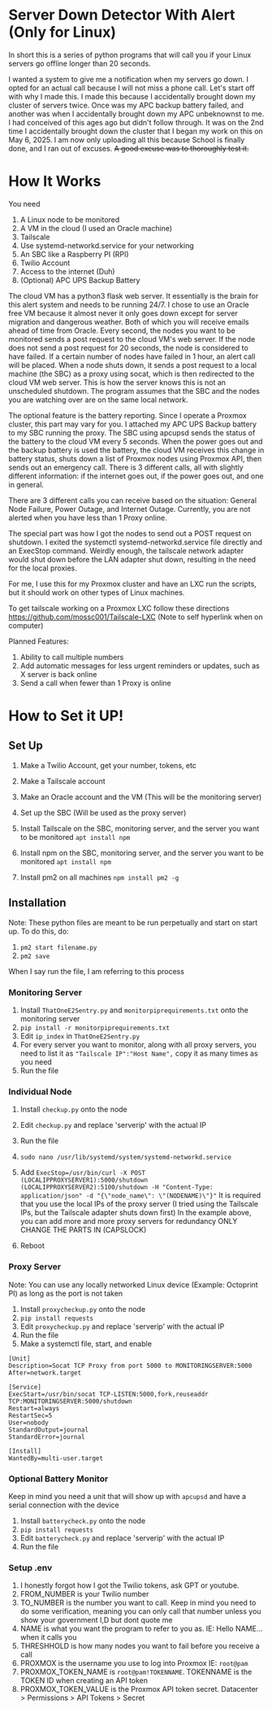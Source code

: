 # Server Down Detector With Alert (Only for Linux)

In short this is a series of python programs that will call you if your Linux servers go offline longer than 20 seconds.

I wanted a system to give me a notification when my servers go down. I opted for an actual call because I will not miss a phone call.
Let's start off with why I made this. I made this because I accidentally brought down my cluster of servers twice. Once was my APC backup battery failed, and another was when I accidentally brought down my APC unbeknownst to me. I had conceived of this ages ago but didn't follow through. It was on the 2nd time I accidentally brought down the cluster that I began my work on this on May 6, 2025. I am now only uploading all this because School is finally done, and I ran out of excuses. ~~A good excuse was to thoroughly test it.~~

# How It Works
You need
1. A Linux node to be monitored
2. A VM in the cloud (I used an Oracle machine)
3. Tailscale
4. Use systemd-networkd.service for your networking
5. An SBC like a Raspberry PI (RPI)
6. Twilio Account
7. Access to the internet (Duh)
8. (Optional) APC UPS Backup Battery

The cloud VM has a python3 flask web server. It essentially is the brain for this alert system and needs to be running 24/7. I chose to use an Oracle free VM because it almost never it only goes down except for server migration and dangerous weather. Both of which you will receive emails ahead of time from Oracle. Every second, the nodes you want to be monitored sends a post request to the cloud VM's web server. If the node does not send a post request for 20 seconds, the node is considered to have failed. If a certain number of nodes have failed in 1 hour, an alert call will be placed. 
When a node shuts down, it sends a post request to a local machine (the SBC) as a proxy using socat, which is then redirected to the cloud VM web server. This is how the server knows this is not an unscheduled shutdown. The program assumes that the SBC and the nodes you are watching over are on the same local network.

The optional feature is the battery reporting. Since I operate a Proxmox cluster, this part may vary for you. I attached my APC UPS Backup battery to my SBC running the proxy. The SBC using apcupsd sends the status of the battery to the cloud VM every 5 seconds. When the power goes out and the backup battery is used the battery, the cloud VM receives this change in battery status, shuts down a list of Proxmox nodes using Proxmox API, then sends out an emergency call. 
There is 3 different calls, all with slightly different information: if the internet goes out, if the power goes out, and one in general.

There are 3 different calls you can receive based on the situation: General Node Failure, Power Outage, and Internet Outage. Currently, you are not alerted when you have less than 1 Proxy online.

The special part was how I got the nodes to send out a POST request on shutdown. I exited the systemctl systemd-networkd.service file directly and an ExecStop command. Weirdly enough, the tailscale network adapter would shut down before the LAN adapter shut down, resulting in the need for the local proxies. 

For me, I use this for my Proxmox cluster and have an LXC run the scripts, but it should work on other types of Linux machines.

To get tailscale working on a Proxmox LXC follow these directions 
https://github.com/mossc001/Tailscale-LXC
(Note to self hyperlink when on computer)

Planned Features:
1. Ability to call multiple numbers
2. Add automatic messages for less urgent reminders or updates, such as X server is back online
3. Send a call when fewer than 1 Proxy is online

# How to Set it UP!

## Set Up
1. Make a Twilio Account, get your number, tokens, etc
2. Make a Tailscale account
3. Make an Oracle account and the VM (This will be the monitoring server)
4. Set up the SBC (Will be used as the proxy server)
5. Install Tailscale on the SBC, monitoring server, and the server you want to be monitored
 `apt install npm`

6. Install npm on the SBC, monitoring server, and the server you want to be monitored
`apt install npm`
7. Install pm2 on all machines
`npm install pm2 -g`

## Installation

Note: These python files are meant to be run perpetually and start on start up. To do this, do:
1. `pm2 start filename.py`
2. `pm2 save`

When I say run the file, I am referring to this process


### Monitoring Server
1. Install `ThatOneE2Sentry.py` and `monitorpiprequirements.txt` onto the monitoring server
2. `pip install -r monitorpiprequirements.txt`
3. Edit `ip_index` in `ThatOneE2Sentry.py`
4. For every server you want to monitor, along with all proxy servers, you need to list it as `"Tailscale IP":"Host Name",` copy it as many times as you need
5. Run the file

### Individual Node
1. Install `checkup.py` onto the node
2. Edit `checkup.py` and replace 'serverip' with the actual IP
3. Run the file
4. `sudo nano /usr/lib/systemd/system/systemd-networkd.service`
5. Add `ExecStop=/usr/bin/curl -X POST (LOCALIPPROXYSERVER1):5000/shutdown (LOCALIPPROXYSERVER2):5100/shutdown -H "Content-Type: application/json" -d "{\"node_name\": \"(NODENAME)\"}"`
It is required that you use the local IPs of the proxy server (I tried using the Tailscale IPs, but the Tailscale adapter shuts down first)
In the example above, you can add more and more proxy servers for redundancy
ONLY CHANGE THE PARTS IN (CAPSLOCK) 

6. Reboot

### Proxy Server
Note: You can use any locally networked Linux device (Example: Octoprint PI) as long as the port is not taken
1. Install `proxycheckup.py` onto the node
2. `pip install requests` 
3. Edit `proxycheckup.py` and replace 'serverip' with the actual IP
4. Run the file
5. Make a systemctl file, start, and enable
```
[Unit]
Description=Socat TCP Proxy from port 5000 to MONITORINGSERVER:5000
After=network.target

[Service]
ExecStart=/usr/bin/socat TCP-LISTEN:5000,fork,reuseaddr TCP:MONITORINGSERVER:5000/shutdown
Restart=always
RestartSec=5
User=nobody
StandardOutput=journal
StandardError=journal

[Install]
WantedBy=multi-user.target
```

### Optional Battery Monitor
Keep in mind you need a unit that will show up with `apcupsd` and have a serial connection with the device
1. Install `batterycheck.py` onto the node
2. `pip install requests` 
3. Edit `batterycheck.py` and replace 'serverip' with the actual IP
4. Run the file

### Setup .env
1. I honestly forgot how I got the Twilio tokens, ask GPT or youtube.
2. FROM_NUMBER is your Twilio number
3. TO_NUMBER is the number you want to call. Keep in mind you need to do some verification, meaning you can only call that number unless you show your government I,D but dont quote me
4. NAME is what you want the program to refer to you as. IE: Hello NAME... when it calls you
5. THRESHHOLD is how many nodes you want to fail before you receive a call
6. PROXMOX is the username you use to log into Proxmox IE: `root@pam`
7. PROXMOX_TOKEN_NAME is `root@pam!TOKENNAME`. TOKENNAME is the TOKEN ID when creating an API token
8. PROXMOX_TOKEN_VALUE is the Proxmox API token secret. Datacenter > Permissions > API Tokens > Secret
   
